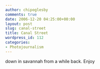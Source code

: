 ```yaml
---
author: chipoglesby
comments: true
date: 2006-12-20 04:25:00+00:00
layout: post
slug: canal-street
title: Canal Street
wordpress_id: 112
categories:
- Photojournalism
---
```


down in savannah from a while back.  Enjoy![![](http://bp2.blogger.com/_GlcbreYSTwI/RYi7bKxECFI/AAAAAAAAAE4/NodEwxlLUX0/s400/new.jpg)](http://bp2.blogger.com/_GlcbreYSTwI/RYi7bKxECFI/AAAAAAAAAE4/NodEwxlLUX0/s1600-h/new.jpg)
